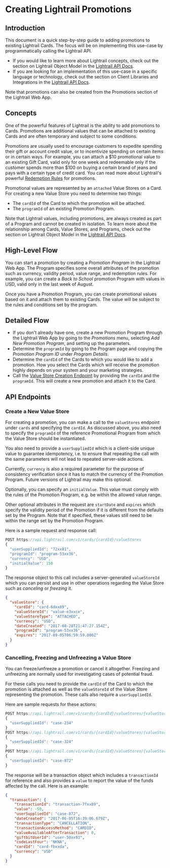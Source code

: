 # Creating Lightrail Promotions

## Introduction

This document is a quick step-by-step guide to adding promotions to existing Lightrail Cards. The focus will be on implementing this use-case by programmatically calling the Lightrail API. 

- If you would like to learn more about Lightrail concepts, check out the section on Lightrail Object Model in the [Lightrail API Docs](https://www.lightrail.com/docs/).
- If you are looking for an implementation of this use-case in a specific language or technology, check out the section on Client Libraries and Integrations in the [Lightrail API Docs](https://www.lightrail.com/docs/).

Note that promotions can also be created from the Promotions section of the Lightrail Web App.

## Concepts

One of the powerful features of Lightrail is the ability to add promotions to Cards. Promotions are additional values that can be attached to existing Cards and are often temporary and subject to some conditions. 

Promotions are usually used to encourage customers to expedite spending their gift or account credit value, or to incentivize spending on certain items or in certain ways. For example, you can attach a $10 promotional value to an existing Gift Card, valid only for one week and redeemable only if the customer spends more than $100 on buying a certain brand of jeans and pays with a certain type of credit card. You can read more about Lightrail's powerful [Redemption Rules](https://github.com/Giftbit/Lightrail-API-Docs/blob/master/feature-deep-dive/RedemptionRules.md) for promotions.

Promotional values are represented by an `attached` Value Stores on a Card. For creating a new Value Store you need to determine two things:

- The `cardId` of the Card to which the promotion will be attached.  
- The `programId` of an existing Promotion Program. 

Note that Lightrail values, including promotions, are always created as part of a Program and cannot be created in isolation. To learn more about the relationship among Cards, Value Stores, and Programs, check out the section on Lightrail Object Model in the [Lightrail API Docs](https://www.lightrail.com/docs/).

## High-Level Flow

You can start a promotion by creating a _Promotion Program_ in the Lightrail Web App. The Program specifies some overall attributes of the promotion such as currency, validity period, value range, and redemption rules. For example, you can create a _Back to School_ promotion Program with values in USD, valid only in the last week of August. 

Once you have a Promotion Program, you can create promotional values based on it and attach them to existing Cards. The value will be subject to the rules and conditions set by the program. 

## Detailed Flow

- If you don't already have one, create a new Promotion Program through the Lightrail Web App by going to the _Promotions_ menu, selecting _Add New Promotion Program_, and setting up the parameters.
- Determine the `programId` by going to the Program page and copying the _Promotion Program ID_ under _Program Details_.
- Determine the `cardId` of the Cards to which you would like to add a promotion. How you select the Cards which will receive the promotion highly depends on your system and your marketing strategies.
- Call the [Value Store Creation Endpoint](#create-a-new-value-store) by providing the `cardId` and the `programId`. This will create a new promotion and attach it to the Card.


## API Endpoints

### Create a New Value Store

For creating a promotion, you can make a call to the `valueStores` endpoint under `cards` and specifying the `cardId`. As discussed above, you also need to specify the `programId` of the reference Promotional Program from which the Value Store should be instantiated.  

You also need to provide a `userSuppliedId` which is a client-side unique value to guarantee idempotency, i.e. to ensure that repeating the call with the same parameters will not lead to repeated server-side actions.

Currently, `currency` is also a required parameter for the purpose of consistency verification since it has to match the currency of the Promotion Program. Future versions of Lightrail may make this optional.

Optionally, you can specify an `initialValue`. This value must comply with the rules of the Promotion Program, e.g. be within the allowed value range.

Other optional attributes in the request are `startDate` and `expires` which specify the validity period of the Promotion if it is different from the defaults set by the Program. Note that if specified, these values still need to be within the range set by the Promotion Program.

Here is a sample request and response call: 

```javascript
POST https://api.lightrail.com/v1/cards/{cardId}/valueStores
{
  "userSuppliedId": "72xx81",
  "programId": "program-53xx36",
  "currency": "USD",
  "initialValue": 150
}
```
The response object to this call includes a server-generated `valueStoreId` which you can persist and use in other operations regarding the Value Store such as _canceling_ or _freezing_ it.

```json
{
  "valueStore": {
    "cardId": "card-6dxx89",
    "valueStoreId": "value-e3xxce",
    "valueStoreType": "ATTACHED",
    "currency": "USD",
    "dateCreated": "2017-08-28T21:47:27.154Z",
    "programId": "program-53xx36",
    "expires": "2017-09-05T06:59:59.000Z"
  }
}
```

### Cancelling, Freezing and Unfreezing a Value Store

You can freeze/unfreeze a promotion or cancel it altogether. Freezing and unfreezing are normally used for investigating cases of potential fraud.

For these calls you need to provide the `cardId` of the Card to which the promotion is attached as well as the `valueStoreId` of the Value Store representing the promotion. These calls also require a `userSuppliedId`.

Here are sample requests for these actions:

```javascript
POST https://api.lightrail.com/v1/cards/{cardId}/valueStores/{valueStoreId}/freeze
{
  "userSuppliedId": "case-234"
}
POST https://api.lightrail.com/v1/cards/{cardId}/valueStores/{valueStoreId}/unfreeze
{
  "userSuppliedId": "case-324"
}
POST https://api.lightrail.com/v1/cards/{cardId}/valueStores/{valueStoreId}/cancel
{
  "userSuppliedId": "case-872"
}
```

 The response will be a transaction object which includes a `transactionId` for reference and also provides a `value` to report the value of the funds affected by the call. Here is an example: 

```json
{
  "transaction": {
    "transactionId": "transaction-7fxx89",
    "value": -50,
    "userSuppliedId": "case-872",
    "dateCreated": "2017-06-05T16:39:06.679Z",
    "transactionType": "CANCELLATION",
    "transactionAccessMethod": "CARDID",
    "valueAvailableAfterTransaction": 0,
    "giftbitUserId": "user-50xx93",
    "codeLastFour": "NKNA",
    "cardId": "card-fbxxda",
    "currency": "USD"
  }
}
```